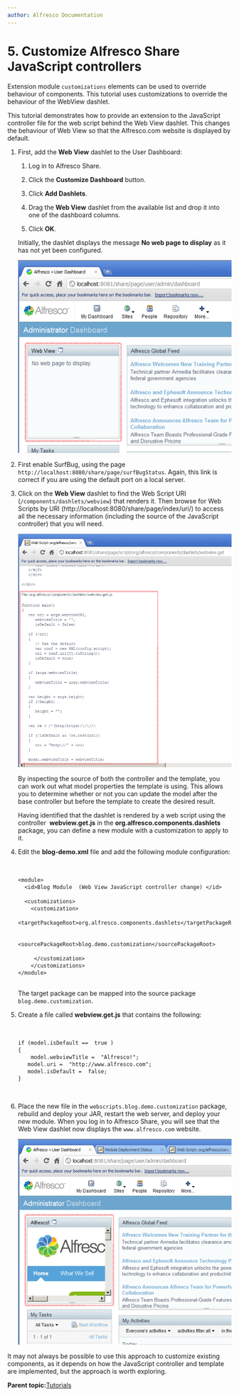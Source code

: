 ```yaml
---
author: Alfresco Documentation
---
```


# 5. Customize Alfresco Share JavaScript controllers

Extension module `customizations` elements can be used to override behaviour of components. This tutorial uses customizations to override the behaviour of the WebView dashlet.

This tutorial demonstrates how to provide an extension to the JavaScript controller file for the web script behind the Web View dashlet. This changes the behaviour of Web View so that the Alfresco.com website is displayed by default.

1.  First, add the **Web View** dashlet to the User Dashboard:

    1.  Log in to Alfresco Share.

    2.  Click the **Customize Dashboard** button.

    3.  Click **Add Dashlets**.

    4.  Drag the **Web View** dashlet from the available list and drop it into one of the dashboard columns.

    5.  Click **OK**.

    Initially, the dashlet displays the message **No web page to display** as it has not yet been configured.

    ![](../images/1-Default-Web-View-dashlet-with-highlight.png)

2.  First enable SurfBug, using the page `http://localhost:8080/share/page/surfBugStatus`. Again, this link is correct if you are using the default port on a local server.

3.  Click on the **Web View** dashlet to find the Web Script URI \(`/components/dashlets/webview`\) that renders it. Then browse for Web Scripts by URI \(http://localhost:8080/share/page/index/uri/\) to access all the necessary information \(including the source of the JavaScript controller\) that you will need.

    ![](../images/2-Web-View-dashlet-Web-Script-info-with-highlight.png)

    By inspecting the source of both the controller and the template, you can work out what model properties the template is using. This allows you to determine whether or not you can update the model after the base controller but before the template to create the desired result.

    Having identified that the dashlet is rendered by a web script using the controller  **webview.get.js** in the **org.alfresco.components.dashlets** package, you can define a new module with a customization to apply to it.

4.  Edit the **blog-demo.xml** file and add the following module configuration:

    ```
    
                                
    <module>        
      <id>Blog Module  (Web View JavaScript controller change) </id>        
      <customizations>            
        <customization>                
            <targetPackageRoot>org.alfresco.components.dashlets</targetPackageRoot>                
            <sourcePackageRoot>blog.demo.customization</sourcePackageRoot>             
         </customization>       
        </customizations>   
    </module>
    
    
    ```

    The target package can be mapped into the source package `blog.demo.customization`.

5.  Create a file called **webview.get.js** that contains the following:

    ```
    
    
    if (model.isDefault ==  true )   
    {        
        model.webviewTitle =  "Alfresco!";        
       model.uri =  "http://www.alfresco.com";        
       model.isDefault =  false;   
    }             
    
                            
    ```

6.  Place the new file in the `webscripts.blog.demo.customization` package, rebuild and deploy your JAR, restart the web server, and deploy your new module. When you log in to Alfresco Share, you will see that the Web View dashlet now displays the `www.alfresco.com` website.

    ![](../images/3-Customized-Web-View-dashlet-with-highlight.png)


It may not always be possible to use this approach to customize existing components, as it depends on how the JavaScript controller and template are implemented, but the approach is worth exploring.

**Parent topic:**[Tutorials](../concepts/surf_share_v4-tutorials.md)

